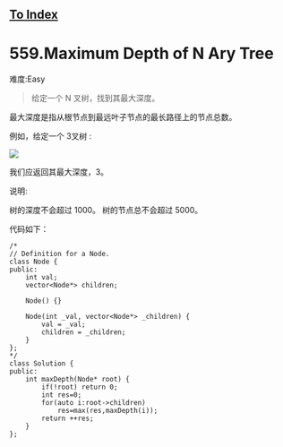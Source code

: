 [To Index](/index.md)
---
# 559.Maximum Depth of N Ary Tree
难度:Easy
> 给定一个 N 叉树，找到其最大深度。

最大深度是指从根节点到最远叶子节点的最长路径上的节点总数。

例如，给定一个 3叉树 :

![](https://assets.leetcode-cn.com/aliyun-lc-upload/uploads/2018/10/12/narytreeexample.png)
 

我们应返回其最大深度，3。

说明:

树的深度不会超过 1000。
树的节点总不会超过 5000。

代码如下：

```
/*
// Definition for a Node.
class Node {
public:
    int val;
    vector<Node*> children;

    Node() {}

    Node(int _val, vector<Node*> _children) {
        val = _val;
        children = _children;
    }
};
*/
class Solution {
public:
    int maxDepth(Node* root) {
        if(!root) return 0;
        int res=0;
        for(auto i:root->children)
            res=max(res,maxDepth(i));
        return ++res;
    }
};
```
